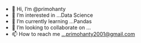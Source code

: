 - 👋 Hi, I’m @primohanty
- 👀 I’m interested in ...Data Science
- 🌱 I’m currently learning ...Pandas
- 💞️ I’m looking to collaborate on ...
- 📫 How to reach me ...primohanty2001@gmail.com

<!---
primohanty/primohanty is a ✨ special ✨ repository because its `README.md` (this file) appears on your GitHub profile.
You can click the Preview link to take a look at your changes.
--->

